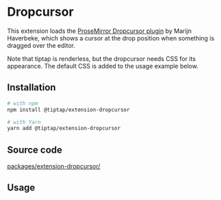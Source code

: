 # Dropcursor
This extension loads the [ProseMirror Dropcursor plugin](https://github.com/ProseMirror/prosemirror-dropcursor) by Marijn Haverbeke, which shows a cursor at the drop position when something is dragged over the editor.

Note that tiptap is renderless, but the dropcursor needs CSS for its appearance. The default CSS is added to the usage example below.

## Installation
```bash
# with npm
npm install @tiptap/extension-dropcursor

# with Yarn
yarn add @tiptap/extension-dropcursor
```

## Source code
[packages/extension-dropcursor/](https://github.com/ueberdosis/tiptap-next/blob/main/packages/extension-dropcursor/)

## Usage
<demo name="Extensions/Dropcursor" highlight="12,33" />
